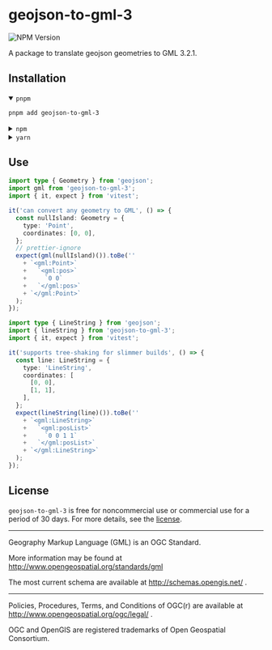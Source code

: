 # geojson-to-gml-3

![NPM Version](https://img.shields.io/npm/v/geojson-to-gml-3)

<!-- TODO:  -->

A package to translate geojson geometries to GML 3.2.1.

## Installation

<details open><summary><code>pnpm</code></summary>

```sh
pnpm add geojson-to-gml-3
```

</details>

<details><summary><code>npm</code></summary>

```sh
npm install geojson-to-gml-3
```

</details>

<details><summary><code>yarn</code></summary>

```sh
yarn add geojson-to-gml-3
```

</details>

## Use

<!--!! use-example file://./tests/nullIsland.example.ts -->

```ts
import type { Geometry } from 'geojson';
import gml from 'geojson-to-gml-3';
import { it, expect } from 'vitest';

it('can convert any geometry to GML', () => {
  const nullIsland: Geometry = {
    type: 'Point',
    coordinates: [0, 0],
  };
  // prettier-ignore
  expect(gml(nullIsland)()).toBe(''
    + `<gml:Point>`
    +   `<gml:pos>`
    +     `0 0`
    +   `</gml:pos>`
    + `</gml:Point>`
  );
});
```

<!--!! use-example file://./tests/treeShaking.example.ts -->

```ts
import type { LineString } from 'geojson';
import { lineString } from 'geojson-to-gml-3';
import { it, expect } from 'vitest';

it('supports tree-shaking for slimmer builds', () => {
  const line: LineString = {
    type: 'LineString',
    coordinates: [
      [0, 0],
      [1, 1],
    ],
  };
  expect(lineString(line)()).toBe(''
    + `<gml:LineString>`
    +   `<gml:posList>`
    +     `0 0 1 1`
    +   `</gml:posList>`
    + `</gml:LineString>`
  );
});
```

## License

`geojson-to-gml-3` is free for noncommercial use or commercial use for a period of 30 days. For more details, see the [license](./LICENSE.md).

---

Geography Markup Language (GML) is an OGC Standard.

More information may be found at http://www.opengeospatial.org/standards/gml

The most current schema are available at http://schemas.opengis.net/ .

---

Policies, Procedures, Terms, and Conditions of OGC(r) are available at http://www.opengeospatial.org/ogc/legal/ .

OGC and OpenGIS are registered trademarks of Open Geospatial Consortium.
